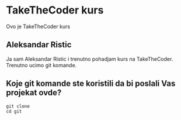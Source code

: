 # TakeTheCoder kurs
Ovo je TakeTheCoder kurs

## Aleksandar Ristic
Ja sam Aleksandar Ristic i trenutno pohadjam kurs na TakeTheCoder.
Trenutno ucimo git komande.

## Koje git komande ste koristili da bi poslali Vas projekat ovde?
```
git clone 
cd git
```

